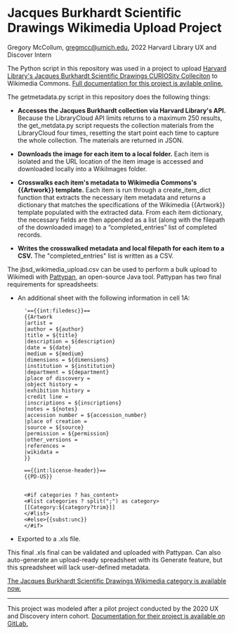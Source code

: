 # Jacques Burkhardt Scientific Drawings Wikimedia Upload Project

Gregory McCollum, gregmcc@umich.edu, 2022 Harvard Library UX and Discover Intern



The Python script in this repository was used in a project to upload [Harvard Library's Jacques Burkhardt Scientific Drawings CURIOSity Colleciton](https://curiosity.lib.harvard.edu/jacques-burkhardt-scientific-drawings) to Wikimedia Commons. [Full documentation for this project is avilable online.](https://docs.google.com/document/d/1yhSYYrx5XrOyEDcm4i6N7sVYfI_8bjQUqwKsEImGqYg/edit?usp=sharing)

The getmetadata.py script in this repository does the following things:

- **Accesses the Jacques Burkhardt collection via Harvard Library's API.** Because the LibraryCloud API limits returns to a maximum 250 results, the get_metdata.py script requests the collection materials from the LibraryCloud four times, resetting the start point each time to capture the whole collection. The materials are returned in JSON.

- **Downloads the image for each item to a local folder.** Each item is isolated and the URL location of the item image is accessed and downloaded locally into a WikiImages folder.

- **Crosswalks each item's metadata to Wikimedia Commons's {{Artwork}} template.** Each item is run through a create_item_dict function that extracts the necessary item metadata and returns a dictionary  that matches the specifications of the Wikimedia {{Artwork}} template populated with the extracted data. From each item dictionary, the necessary fields are then appended as a list (along with the filepath of the downloaded image) to a “completed_entries” list of completed records.

- **Writes the crosswalked metadata and local filepath for each item to a CSV.** The "completed_entries" list is written as a CSV. 

The jbsd_wikimedia_upload.csv can be used to perform a bulk upload to Wikimedi with [Pattypan](https://commons.wikimedia.org/wiki/Commons:Pattypan), an open-source Java tool. Pattypan has two final requirements for spreadsheets:

- An additional sheet with the following information in cell 1A:

        '=={{int:filedesc}}==
        {{Artwork
        |artist =
        |author = ${author}
        |title = ${title}
        |description = ${description}
        |date = ${date}
        |medium = ${medium}
        |dimensions = ${dimensions}
        |institution = ${institution}
        |department = ${department}
        |place of discovery =
        |object history =
        |exhibition history =
        |credit line =
        |inscriptions = ${inscriptions}
        |notes = ${notes}
        |accession number = ${accession_number}
        |place of creation =
        |source = ${source}
        |permission = ${permission}
        |other_versions =
        |references =
        |wikidata =
        }}

        =={{int:license-header}}==
        {{PD-US}}


        <#if categories ? has_content>
        <#list categories ? split(";") as category>
        [[Category:${category?trim}]]
        </#list>
        <#else>{{subst:unc}}
        </#if>

- Exported to a .xls file.

This final .xls final can be validated and uploaded with Pattypan. Can also auto-generate an upload-ready spreadsheet with its Generate feature, but this spreadsheet will lack user-defined metadata.

[The Jacques Burkhardt Scientific Drawings Wikimedia category is available now.](https://commons.wikimedia.org/wiki/Category:Jacques_Burkhardt_Scientific_Drawings)

---

This project was modeled after a pilot project conducted by the 2020 UX and Discovery intern cohort. [Documentation for their project is available on GitLab.](https://gitlab.com/hldsi/WikiMedia_Currency_Collection)
